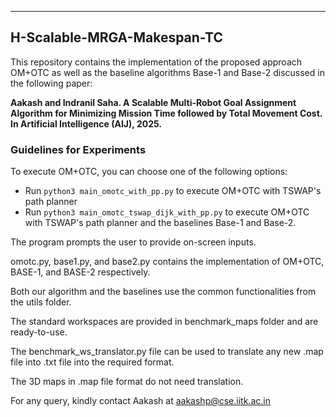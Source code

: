 -------------------------------------------------------------------------------------------------------------
H-Scalable-MRGA-Makespan-TC
-------------------------------------------------------------------------------------------------------------

This repository contains the implementation of the proposed approach OM+OTC as well as the baseline algorithms Base-1 and Base-2 discussed in the following paper: 

**Aakash and Indranil Saha. A Scalable Multi-Robot Goal Assignment Algorithm for Minimizing Mission Time followed by Total Movement Cost. In Artificial Intelligence (AIJ), 2025.**


### Guidelines for Experiments

To execute OM+OTC, you can choose one of the following options:
- Run ```python3 main_omotc_with_pp.py``` to execute OM+OTC with TSWAP's path planner
- Run ```python3 main_omotc_tswap_dijk_with_pp.py``` to execute OM+OTC with TSWAP's path planner and the baselines Base-1 and Base-2.


The program prompts the user to provide on-screen inputs.

omotc.py, base1.py, and base2.py contains the implementation of OM+OTC, BASE-1, and BASE-2 respectively.

Both our algorithm and the baselines use the common functionalities from the utils folder. 

The standard workspaces are provided in benchmark_maps folder and are ready-to-use. 

The benchmark_ws_translator.py file can be used to translate any new .map file into .txt file into the required format.

The 3D maps in .map file format do not need translation. 


For any query, kindly contact Aakash at aakashp@cse.iitk.ac.in
